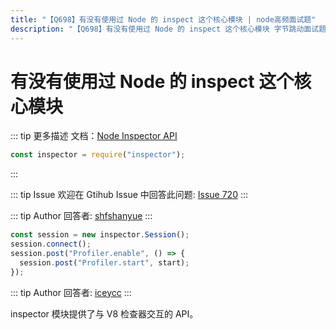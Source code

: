 ```yaml
---
title: "【Q698】有没有使用过 Node 的 inspect 这个核心模块 | node高频面试题"
description: "【Q698】有没有使用过 Node 的 inspect 这个核心模块 字节跳动面试题、阿里腾讯面试题、美团小米面试题。"
---
```


# 有没有使用过 Node 的 inspect 这个核心模块

::: tip 更多描述
文档：[Node Inspector API](https://nodejs.org/api/inspector.html)

```js
const inspector = require("inspector");
```

:::

::: tip Issue
欢迎在 Gtihub Issue 中回答此问题: [Issue 720](https://github.com/shfshanyue/Daily-Question/issues/720)
:::

::: tip Author
回答者: [shfshanyue](https://github.com/shfshanyue)
:::

```js
const session = new inspector.Session();
session.connect();
session.post("Profiler.enable", () => {
  session.post("Profiler.start", start);
});
```

::: tip Author
回答者: [iceycc](https://github.com/iceycc)
:::

inspector 模块提供了与 V8 检查器交互的 API。
